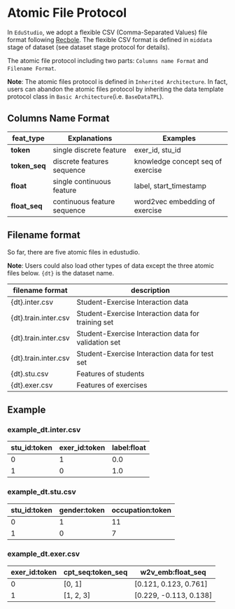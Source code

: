 # Atomic File Protocol

In `EduStudio`, we adopt a flexible CSV (Comma-Separated Values) file format following [Recbole](https://recbole.io/atomic_files.html).  The flexible CSV format is defined in `middata` stage of dataset (see dataset stage protocol for details).

The atomic file protocol including two parts:  `Columns name Format` and `Filename Format`.

**Note**: The atomic files protocol is  defined in `Inherited Architecture`. In fact, users can abandon the atomic files protocol by inheriting the data template protocol class in `Basic Architecture`(i.e. `BaseDataTPL`). 



## Columns Name Format

| feat_type     | Explanations                | Examples                          |
| ------------- | --------------------------- | --------------------------------- |
| **token**     | single discrete feature     | exer_id, stu_id                   |
| **token_seq** | discrete features sequence  | knowledge concept seq of exercise |
| **float**     | single continuous feature   | label, start_timestamp            |
| **float_seq** | continuous feature sequence | word2vec embedding of exercise    |



## Filename format

So far, there are five atomic files in edustudio.

**Note**: Users could also load other types of data except the three atomic files below. `{dt}` is the dataset name.

| filename format      | description                                          |
| -------------------- | ---------------------------------------------------- |
| {dt}.inter.csv       | Student-Exercise Interaction data                    |
| {dt}.train.inter.csv | Student-Exercise Interaction data for training set   |
| {dt}.train.inter.csv | Student-Exercise Interaction data for validation set |
| {dt}.train.inter.csv | Student-Exercise Interaction data for test set       |
| {dt}.stu.csv         | Features of students                                 |
| {dt}.exer.csv        | Features of exercises                                |



## Example

###  example_dt.inter.csv

| stu_id:token | exer_id:token | label:float |
| ------------ | ------------- | ----------- |
| 0            | 1             | 0.0         |
| 1            | 0             | 1.0         |

### example_dt.stu.csv

| stu_id:token | gender:token | occupation:token |
| ------------ | ------------ | ---------------- |
| 0            | 1            | 11               |
| 1            | 0            | 7                |

### example_dt.exer.csv

| exer_id:token | cpt_seq:token_seq | w2v_emb:float_seq      |
| ------------- | ----------------- | ---------------------- |
| 0             | [0, 1]            | [0.121, 0.123, 0.761]  |
| 1             | [1, 2, 3]         | [0.229, -0.113, 0.138] |
